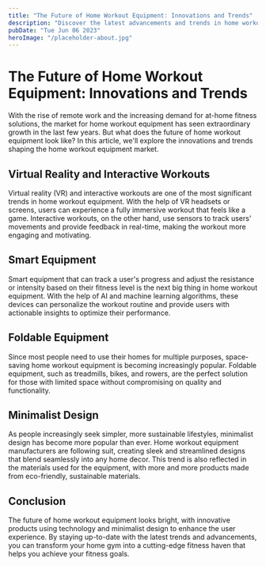 ```yaml
---
title: "The Future of Home Workout Equipment: Innovations and Trends"
description: "Discover the latest advancements and trends in home workout equipment and transform your home gym into a cutting-edge fitness haven. Read more now!"
pubDate: "Tue Jun 06 2023"
heroImage: "/placeholder-about.jpg"
---
```


# The Future of Home Workout Equipment: Innovations and Trends 

With the rise of remote work and the increasing demand for at-home fitness solutions, the market for home workout equipment has seen extraordinary growth in the last few years. But what does the future of home workout equipment look like? In this article, we&#39;ll explore the innovations and trends shaping the home workout equipment market.

## Virtual Reality and Interactive Workouts

Virtual reality (VR) and interactive workouts are one of the most significant trends in home workout equipment. With the help of VR headsets or screens, users can experience a fully immersive workout that feels like a game. Interactive workouts, on the other hand, use sensors to track users&#39; movements and provide feedback in real-time, making the workout more engaging and motivating.

## Smart Equipment

Smart equipment that can track a user&#39;s progress and adjust the resistance or intensity based on their fitness level is the next big thing in home workout equipment. With the help of AI and machine learning algorithms, these devices can personalize the workout routine and provide users with actionable insights to optimize their performance.

## Foldable Equipment

Since most people need to use their homes for multiple purposes, space-saving home workout equipment is becoming increasingly popular. Foldable equipment, such as treadmills, bikes, and rowers, are the perfect solution for those with limited space without compromising on quality and functionality.

## Minimalist Design

As people increasingly seek simpler, more sustainable lifestyles, minimalist design has become more popular than ever. Home workout equipment manufacturers are following suit, creating sleek and streamlined designs that blend seamlessly into any home decor. This trend is also reflected in the materials used for the equipment, with more and more products made from eco-friendly, sustainable materials.

## Conclusion

The future of home workout equipment looks bright, with innovative products using technology and minimalist design to enhance the user experience. By staying up-to-date with the latest trends and advancements, you can transform your home gym into a cutting-edge fitness haven that helps you achieve your fitness goals.